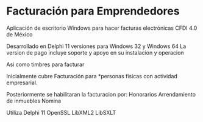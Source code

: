 # Facturación para Emprendedores
Aplicación de escritorio Windows para hacer facturas electrónicas CFDI 4.0 de México

Desarrollado en Delphi 11 versiones para Windows 32 y Windows 64
La version de pago incluye soporte y apoyo en su instalacion y operacion

Asi como timbres para facturar

Inicialmente cubre Facturación para 
*personas físicas con actividad empresarial.

Posteriormente se habilitaran la facturacion por:
Honorarios 
Arrendamiento de inmuebles
Nomina



Utiliza Delphi 11
OpenSSL
LibXML2
LibSXLT


